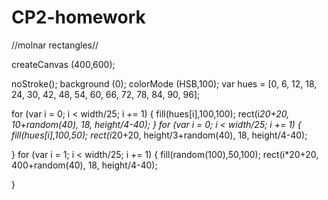 # CP2-homework
//molnar rectangles//

createCanvas (400,600);
 
  noStroke();
background (0);
colorMode (HSB,100);
var hues = [0, 6, 12, 18, 24, 30, 42, 48, 54, 60, 66, 72, 78, 84, 90, 96];


for (var i = 0; i < width/25; i += 1) {
  fill(hues[i],100,100);
  rect(i*20+20, 10+random(40), 18, height/4-40);
}
for (var i = 0; i < width/25; i += 1) {
  fill(hues[i],100,50);
  rect(i*20+20, height/3+random(40), 18, height/4-40);
  
}
for (var i = 1; i < width/25; i += 1) {
  fill(random(100),50,100);
  rect(i*20+20, 400+random(40), 18, height/4-40);

}
